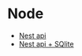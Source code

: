 # Node
 - [Nest api](https://arctype.com/blog/sqlite-nestjs-tutorial/)
 - [Nest api + SQlite](https://youtu.be/mnH_1YGR2PM?si=7wlU0u8yEYRPzmCa)
